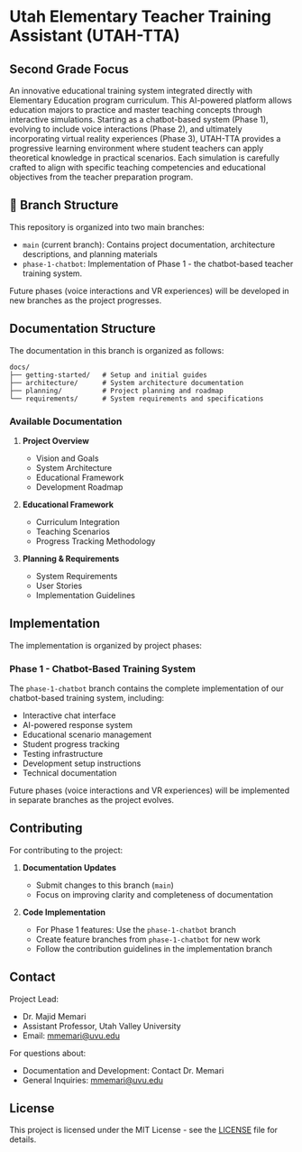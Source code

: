 # Utah Elementary Teacher Training Assistant (UTAH-TTA)
## Second Grade Focus

An innovative educational training system integrated directly with Elementary Education program curriculum. This AI-powered platform allows education majors to practice and master teaching concepts through interactive simulations. Starting as a chatbot-based system (Phase 1), evolving to include voice interactions (Phase 2), and ultimately incorporating virtual reality experiences (Phase 3), UTAH-TTA provides a progressive learning environment where student teachers can apply theoretical knowledge in practical scenarios. Each simulation is carefully crafted to align with specific teaching competencies and educational objectives from the teacher preparation program.

## 🌿 Branch Structure

This repository is organized into two main branches:

- `main` (current branch): Contains project documentation, architecture descriptions, and planning materials
- `phase-1-chatbot`: Implementation of Phase 1 - the chatbot-based teacher training system.

Future phases (voice interactions and VR experiences) will be developed in new branches as the project progresses.

## Documentation Structure

The documentation in this branch is organized as follows:

```
docs/
├── getting-started/   # Setup and initial guides
├── architecture/      # System architecture documentation
├── planning/          # Project planning and roadmap
└── requirements/      # System requirements and specifications
```

### Available Documentation

1. **Project Overview**
   - Vision and Goals
   - System Architecture
   - Educational Framework
   - Development Roadmap

2. **Educational Framework**
   - Curriculum Integration
   - Teaching Scenarios
   - Progress Tracking Methodology

3. **Planning & Requirements**
   - System Requirements
   - User Stories
   - Implementation Guidelines

## Implementation

The implementation is organized by project phases:

### Phase 1 - Chatbot-Based Training System
The `phase-1-chatbot` branch contains the complete implementation of our chatbot-based training system, including:

- Interactive chat interface
- AI-powered response system
- Educational scenario management
- Student progress tracking
- Testing infrastructure
- Development setup instructions
- Technical documentation

Future phases (voice interactions and VR experiences) will be implemented in separate branches as the project evolves.

## Contributing

For contributing to the project:

1. **Documentation Updates**
   - Submit changes to this branch (`main`)
   - Focus on improving clarity and completeness of documentation

2. **Code Implementation**
   - For Phase 1 features: Use the `phase-1-chatbot` branch
   - Create feature branches from `phase-1-chatbot` for new work
   - Follow the contribution guidelines in the implementation branch

## Contact

Project Lead:
- Dr. Majid Memari
- Assistant Professor, Utah Valley University
- Email: mmemari@uvu.edu

For questions about:
- Documentation and Development: Contact Dr. Memari
- General Inquiries: mmemari@uvu.edu

## License

This project is licensed under the MIT License - see the [LICENSE](LICENSE) file for details.
 
